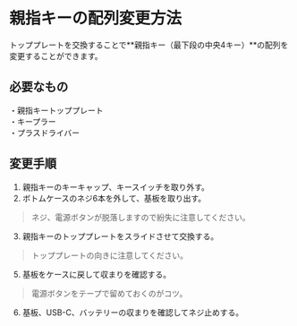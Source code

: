 # 親指キーの配列変更方法
トッププレートを交換することで**親指キー（最下段の中央4キー）**の配列を変更することができます。

## 必要なもの
・親指キートッププレート  
・キープラー  
・プラスドライバー  

## 変更手順
1. 親指キーのキーキャップ、キースイッチを取り外す。
2. ボトムケースのネジ6本を外して、基板を取り出す。
> ネジ、電源ボタンが脱落しますので紛失に注意してください。
3. 親指キーのトッププレートをスライドさせて交換する。  
> トッププレートの向きに注意してください。
5. 基板をケースに戻して収まりを確認する。  
> 電源ボタンをテープで留めておくのがコツ。  
6. 基板、USB-C、バッテリーの収まりを確認してネジ止めする。